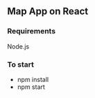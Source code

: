 <h2>Map App on React</h2>

<h3>Requirements</h3>
<p>Node.js</p>

<h3>To start</h3>
<ul>
<li>npm install</li>
<li>npm start</li>
</ul>
